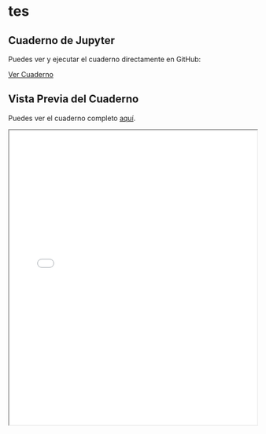 # tes

## Cuaderno de Jupyter

Puedes ver y ejecutar el cuaderno directamente en GitHub:

[Ver Cuaderno](FotoEmocion__Cancion.ipynb)


## Vista Previa del Cuaderno

Puedes ver el cuaderno completo [aquí](URL_GENERADA_POR_NBVIEWER).

<iframe src="URL_GENERADA_POR_NBVIEWER](https://nbviewer.org/github/jona-bustos/tes/blob/main/FotoEmocion__Cancion.ipynb" width="100%" height="600px">
</iframe>
